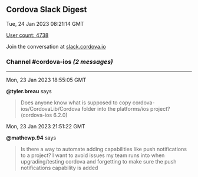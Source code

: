 ## Cordova Slack Digest
Tue, 24 Jan 2023 08:21:14 GMT

[User count: 4738](https://cordova.slack.com/)


Join the conversation at [slack.cordova.io](http://slack.cordova.io/)

### __Channel #cordova-ios__ _(2 messages)_
---

Mon, 23 Jan 2023 18:55:05 GMT

__@tyler.breau__ says 
> Does anyone know what is supposed to copy cordova-ios/CordovaLib/Cordova folder into the platforms/ios project? (cordova-ios 6.2.0)
> 

Mon, 23 Jan 2023 21:51:22 GMT

__@mathewp.94__ says 
> Is there a way to automate adding capabilities like push notifications to a project? I want to avoid issues my team runs into when upgrading/testing cordova and forgetting to make sure the push notifications capability is added
> 
